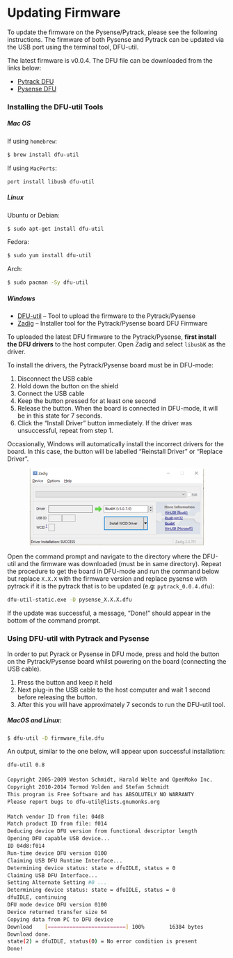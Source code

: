 # Updating Firmware

To update the firmware on the Pysense/Pytrack, please see the following instructions. The firmware of both Pysense and Pytrack can be updated via the USB port using the terminal tool, DFU-util.

The latest firmware is v0.0.4. The DFU file can be downloaded from the links below:

- [Pytrack DFU](https://software.pycom.io/downloads/pytrack_0.0.6.dfu)
- [Pysense DFU](https://software.pycom.io/downloads/pysense_0.0.6.dfu)

### Installing the DFU-util Tools

##### Mac OS

If using ``homebrew``:

```bash
$ brew install dfu-util
```

If using ``MacPorts``:

```bash
port install libusb dfu-util
```

##### Linux

Ubuntu or Debian:

```bash
$ sudo apt-get install dfu-util
```

Fedora:

```bash
$ sudo yum install dfu-util
```

Arch:

```bash
$ sudo pacman -Sy dfu-util
```

##### Windows

- [DFU-util](http://dfu-util.sourceforge.net/releases/dfu-util-0.8-binaries/win32-mingw32/dfu-util-static.exe) – Tool to upload the firmware to the Pytrack/Pysense
- [Zadig](http://zadig.akeo.ie/) – Installer tool for the Pytrack/Pysense board DFU Firmware 

To uploaded the latest DFU firmware to the Pytrack/Pysense, **first install the DFU drivers** to the host computer. Open Zadig and select ``libusbK`` as the driver.

To install the drivers, the Pytrack/Pysense board must be in DFU-mode:

1. Disconnect the USB cable
2. Hold down the button on the shield
3. Connect the USB cable
4. Keep the button pressed for at least one second
5. Release the button. When the board is connected in DFU-mode, it will be in this state for 7 seconds. 
6. Click the “Install Driver” button immediately. If the driver was unsuccessful, repeat from step 1. 

Occasionally, Windows will automatically install the incorrect drivers for the board. In this case, the button will be labelled “Reinstall Driver” or “Replace Driver”.

<p align="center"><img src ="../../../img/zadig.png" width="400"></p>

Open the command prompt and navigate to the directory where the DFU-util and the firmware was downloaded (must be in same directory). Repeat the procedure to get the board in DFU-mode and run the command below but replace ``X.X.X`` with the firmware version and replace pysense with pytrack if it is the pytrack that is to be updated (e.g: ``pytrack_0.0.4.dfu``):

```bash
dfu-util-static.exe -D pysense_X.X.X.dfu
```

If the update was successful, a message, “Done!” should appear in the bottom of the command prompt.

### Using DFU-util with Pytrack and Pysense

In order to put Pyrack or Pysense in DFU mode, press and hold the button on the Pytrack/Pysense board whilst powering on the board (connecting the USB cable).

1. Press the button and keep it held
2. Next plug-in the USB cable to the host computer and wait 1 second before releasing the button.
3. After this you will have approximately 7 seconds to run the DFU-util tool.

##### MacOS and Linux:

```bash
$ dfu-util -D firmware_file.dfu
```

An output, similar to the one below, will appear upon successful installation:

```bash
dfu-util 0.8

Copyright 2005-2009 Weston Schmidt, Harald Welte and OpenMoko Inc.
Copyright 2010-2014 Tormod Volden and Stefan Schmidt
This program is Free Software and has ABSOLUTELY NO WARRANTY
Please report bugs to dfu-util@lists.gnumonks.org

Match vendor ID from file: 04d8
Match product ID from file: f014
Deducing device DFU version from functional descriptor length
Opening DFU capable USB device...
ID 04d8:f014
Run-time device DFU version 0100
Claiming USB DFU Runtime Interface...
Determining device status: state = dfuIDLE, status = 0
Claiming USB DFU Interface...
Setting Alternate Setting #0 ...
Determining device status: state = dfuIDLE, status = 0
dfuIDLE, continuing
DFU mode device DFU version 0100
Device returned transfer size 64
Copying data from PC to DFU device
Download    [=========================] 100%        16384 bytes
Download done.
state(2) = dfuIDLE, status(0) = No error condition is present
Done!
```
